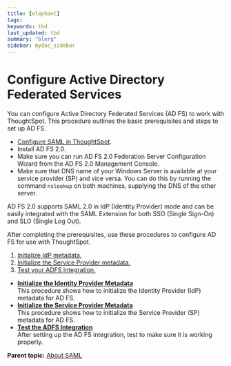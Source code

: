 ```yaml
---
title: [elephant]
tags: 
keywords: tbd
last_updated: tbd
summary: "blerg"
sidebar: mydoc_sidebar
---
```

# Configure Active Directory Federated Services

You can configure Active Directory Federated Services \(AD FS\) to work with ThoughtSpot. This procedure outlines the basic prerequisites and steps to set up AD FS.

-   [Configure SAML in ThoughtSpot](ts_as_sp.html#).
-   Install AD FS 2.0.
-   Make sure you can run AD FS 2.0 Federation Server Configuration Wizard from the AD FS 2.0 Management Console.
-   Make sure that DNS name of your Windows Server is available at your service provider \(SP\) and vice versa. You can do this by running the command `nslookup` on both machines, supplying the DNS of the other server.

AD FS 2.0 supports SAML 2.0 in IdP \(Identity Provider\) mode and can be easily integrated with the SAML Extension for both SSO \(Single Sign-On\) and SLO \(Single Log Out\).

After completing the prerequisites, use these procedures to configure AD FS for use with ThoughtSpot.

1. [Initialize IdP metadata.](initialize_IDP.html) 
2. [Initialize the Service Provider metadata.](initialize_SP.html) 
3. [Test your ADFS integration.](test_ADFS.html) 

-   **[Initialize the Identity Provider Metadata](../../application_integration/SAML/initialize_IDP.html)**  
This procedure shows how to initialize the Identity Provider \(IdP\) metadata for AD FS.
-   **[Initialize the Service Provider Metadata](../../application_integration/SAML/initialize_SP.html)**  
This procedure shows how to initialize the Service Provider \(SP\) metadata for AD FS.
-   **[Test the ADFS Integration](../../application_integration/SAML/test_ADFS.html)**  
After setting up the AD FS integration, test to make sure it is working properly.

**Parent topic:** [About SAML](../../application_integration/SAML/about_SAML_integrations.html)

